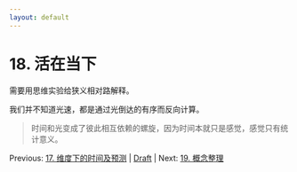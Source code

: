 ```yaml
---
layout: default
---
```

# 18. 活在当下

需要用思维实验给狭义相对路解释。

我们并不知道光速，都是通过光倒达的有序而反向计算。

> 时间和光变成了彼此相互依赖的螺旋，因为时间本就只是感觉，感觉只有统计意义。

Previous: [17. 维度下的时间及预测](17.md) | [Draft](../Draft.md) | Next: [19. 概念整理](19.md)